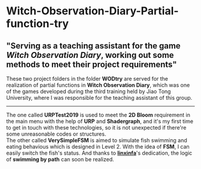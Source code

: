 # Witch-Observation-Diary-Partial-function-try  
## "Serving as a teaching assistant for the game *Witch Observation Diary*, working out some methods to meet their project requirements"  
These two project folders in the folder **WODtry** are served for the realization of partial functions in **Witch Observation Diary**, which was one of the games developed during the third training held by Jiao Tong University, where I was responsible for the teaching assistant of this group.  
****
The one called **URPTest2019** is used to meet the **2D Bloom** requirement in the main menu with the help of **URP** and **Shadergraph**, and it's my first time to get in touch with these technologies, so it is not unexpected if there're some unreasonable codes or structures.  
The other called **VerySimpleFSM** is aimed to simulate fish swimming and eating behavious which is designed in Level 2. With the idea of **FSM**, I can easily switch the fish's status. And thanks to **[linxinfa](https://github.com/linxinfa/Unity-FishSwimByPath)**'s dedication, the logic of **swimming by path** can soon be realized.
